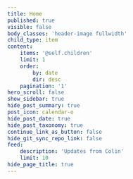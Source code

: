 ```yaml
---
title: Home
published: true
visible: false
body_classes: 'header-image fullwidth'
child_type: item
content:
    items: '@self.children'
    limit: 1
    order:
        by: date
        dir: desc
    pagination: '1'
hero_scroll: false
show_sidebar: true
hide_post_summary: true
post_icon: calendar-o
hide_post_date: true
hide_post_taxonomy: true
continue_link_as_button: false
hide_git_sync_repo_link: false
feed:
    description: 'Updates from Colin'
    limit: 10
hide_page_title: true
---
```

